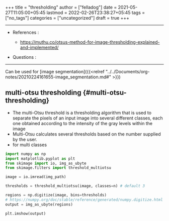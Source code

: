 +++
title = "thresholding"
author = ["felladog"]
date = 2021-05-27T11:05:00+05:45
lastmod = 2022-02-26T23:38:27+05:45
tags = ["no_tags"]
categories = ["uncategorized"]
draft = true
+++

---

-   References :
    -   <https://muthu.co/otsus-method-for-image-thresholding-explained-and-implemented/>

-   Questions :

---

Can be used for [image segmentation]({{<relref "../../Documents/org-notes/20210224161655-image_segmentation.md#" >}})


## multi-otsu thresholding {#multi-otsu-thresholding}

-   The multi-Otsu threshold is a thresholding algorithm that is used to separate the pixels of an input image into several different classes, each one obtained according to the intensity of the gray levels within the image
-   Multi-Otsu calculates several thresholds based on the number supplied by the user.
-   for multi classes

<!--listend-->

```python
import numpy as np
import matplotlib.pyplot as plt
from skimage import io, img_as_ubyte
from skimage.filters import threshold_multiotsu

image = io.imread(img_path)

thresholds = threshold_multiotsu(image, classes=n) # default 3

regions = np.digitize(image, bins=thresholds)
# https://numpy.org/doc/stable/reference/generated/numpy.digitize.html
output = img_as_ubyte(regions)

plt.imshow(output)
```